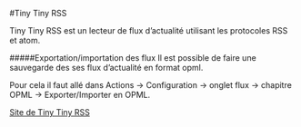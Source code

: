 #Tiny Tiny RSS

Tiny Tiny RSS est un lecteur de flux d’actualité utilisant les protocoles RSS et atom.

#####Exportation/importation des flux
Il est possible de faire une sauvegarde des ses flux d’actualité en format opml.

Pour cela il faut allé dans Actions -> Configuration -> onglet flux -> chapitre OPML -> Exporter/Importer en OPML.

[Site de Tiny Tiny RSS](http://tt-rss.org/redmine/projects/tt-rss/wiki)